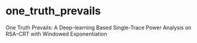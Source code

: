 # one_truth_prevails
One Truth Prevails: A Deep-learning Based Single-Trace Power Analysis on RSA–CRT with Windowed  Exponentiation
